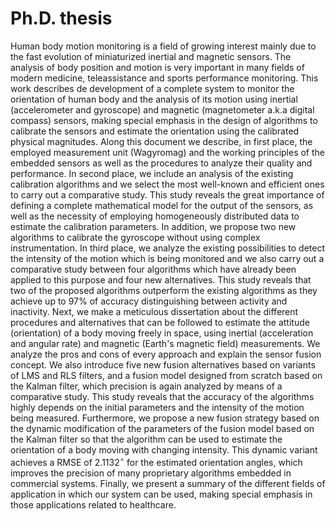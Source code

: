 # Ph.D. thesis

Human body motion monitoring is a field of growing interest mainly due to the fast evolution of miniaturized inertial and magnetic sensors. The analysis of body position and motion is very important in many fields of modern medicine, teleassistance and sports performance monitoring. 
This work describes de development of a complete system to monitor the orientation of human body and the analysis of its motion using inertial (accelerometer and gyroscope) and magnetic (magnetometer a.k.a digital compass) sensors, making special emphasis in the design of algorithms to calibrate the sensors and estimate the orientation using the calibrated physical magnitudes. Along this document we describe, in first place, the employed measurement unit (Wagyromag) and the working principles of the embedded sensors as well as the procedures to analyze their quality and performance. In second place, we include an analysis of the existing calibration algorithms and we select the most well-known and efficient ones to carry out a comparative study. This study reveals the great importance of defining a complete mathematical model for the output of the sensors, as well as the necessity of employing homogeneously distributed data to estimate the calibration parameters. In addition, we propose two new algorithms to calibrate the gyroscope without using complex instrumentation. In third place, we analyze the existing possibilities to detect the intensity of the motion which is being monitored and we also carry out a comparative study between four algorithms which have already been applied to this purpose and four new alternatives. This study reveals that two of the proposed algorithms outperform the existing algorithms as they achieve up to 97\% of accuracy distinguishing between activity and inactivity. Next, we make a meticulous dissertation about the different procedures and alternatives that can be followed to estimate the attitude (orientation) of a body moving freely in space, using inertial (acceleration and angular rate) and magnetic (Earth's magnetic field) measurements. We analyze the pros and cons of every approach and explain the sensor fusion concept. We also introduce five new fusion alternatives based on variants of LMS and RLS filters, and a fusion model designed from scratch based on the Kalman filter, which precision is again analyzed by means of a comparative study. This study reveals that the accuracy of the algorithms highly depends on the initial parameters and the intensity of the motion being measured. Furthermore, we propose a new fusion strategy based on the dynamic modification of the parameters of the fusion model based on the Kalman filter so that the algorithm can be used to estimate the orientation of a body moving with changing intensity. This dynamic variant achieves a RMSE of $2.1132^{\circ}$ for the estimated orientation angles, which improves the precision of many proprietary algorithms embedded in commercial systems. Finally, we present a summary of the different fields of application in which our system can be used, making special emphasis in those applications related to healthcare.
